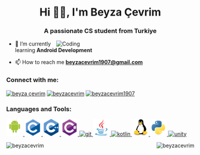 <h1 align="center">Hi 👋🏻, I'm Beyza Çevrim</h1>
<h3 align="center">A passionate CS student from Turkiye</h3>
<img align="right" alt="Coding" width="370" src="https://thumbs.gfycat.com/GlisteningAggravatingJunebug-size_restricted.gif">


- 🌱 I’m currently learning **Android Development**

- 📫 How to reach me **beyzacevrim1907@gmail.com**

<h3 align="left">Connect with me:</h3>
<p align="left">
<a href="https://linkedin.com/in/beyza çevrim" target="blank"><img align="center" src="https://raw.githubusercontent.com/rahuldkjain/github-profile-readme-generator/master/src/images/icons/Social/linked-in-alt.svg" alt="beyza çevrim" height="30" width="40" /></a>
<a href="https://instagram.com/beyzacevrim" target="blank"><img align="center" src="https://raw.githubusercontent.com/rahuldkjain/github-profile-readme-generator/master/src/images/icons/Social/instagram.svg" alt="beyzacevrim" height="30" width="40" /></a>
<a href="https://www.hackerrank.com/beyzacevrim1907" target="blank"><img align="center" src="https://raw.githubusercontent.com/rahuldkjain/github-profile-readme-generator/master/src/images/icons/Social/hackerrank.svg" alt="beyzacevrim1907" height="30" width="40" /></a>
</p>

<h3 align="left">Languages and Tools:</h3>
<p align="left"> <a href="https://developer.android.com" target="_blank" rel="noreferrer"> <img src="https://raw.githubusercontent.com/devicons/devicon/master/icons/android/android-original-wordmark.svg" alt="android" width="45" height="45"/> </a> <a href="https://www.cprogramming.com/" target="_blank" rel="noreferrer"> <img src="https://raw.githubusercontent.com/devicons/devicon/master/icons/c/c-original.svg" alt="c" width="45" height="45"/> </a> <a href="https://www.w3schools.com/cpp/" target="_blank" rel="noreferrer"> <img src="https://raw.githubusercontent.com/devicons/devicon/master/icons/cplusplus/cplusplus-original.svg" alt="cplusplus" width="45" height="45"/> </a> <a href="https://www.w3schools.com/cs/" target="_blank" rel="noreferrer"> <img src="https://raw.githubusercontent.com/devicons/devicon/master/icons/csharp/csharp-original.svg" alt="csharp" width="45" height="45"/> </a> <a href="https://git-scm.com/" target="_blank" rel="noreferrer"> <img src="https://www.vectorlogo.zone/logos/git-scm/git-scm-icon.svg" alt="git" width="45" height="45"/> </a> <a href="https://www.java.com" target="_blank" rel="noreferrer"> <img src="https://raw.githubusercontent.com/devicons/devicon/master/icons/java/java-original.svg" alt="java" width="45" height="45"/> </a> <a href="https://kotlinlang.org" target="_blank" rel="noreferrer"> <img src="https://www.vectorlogo.zone/logos/kotlinlang/kotlinlang-icon.svg" alt="kotlin" width="40" height="40"/> </a> <a href="https://www.linux.org/" target="_blank" rel="noreferrer"> <img src="https://raw.githubusercontent.com/devicons/devicon/master/icons/linux/linux-original.svg" alt="linux" width="45" height="45"/> </a> <a href="https://www.python.org" target="_blank" rel="noreferrer"> <img src="https://raw.githubusercontent.com/devicons/devicon/master/icons/python/python-original.svg" alt="python" width="45" height="45"/> </a> <a href="https://unity.com/" target="_blank" rel="noreferrer"> <img src="https://www.vectorlogo.zone/logos/unity3d/unity3d-icon.svg" alt="unity" width="45" height="45"/> </a> </p>

<p><img align="left" src="https://github-readme-stats.vercel.app/api/top-langs?username=beyzacevrim&show_icons=true&locale=en&layout=compact" alt="beyzacevrim" /></p>

<p>&nbsp;<img align="right" src="https://github-readme-stats.vercel.app/api?username=beyzacevrim&show_icons=true&locale=en" alt="beyzacevrim" /></p>
